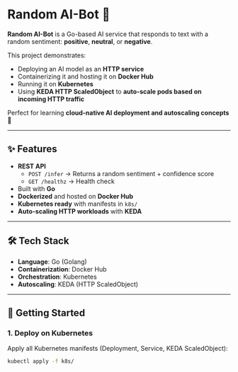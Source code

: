 # Random AI-Bot 🤖

**Random AI-Bot** is a Go-based AI service that responds to text with a random sentiment: **positive**, **neutral**, or **negative**.  

This project demonstrates:  
- Deploying an AI model as an **HTTP service**  
- Containerizing it and hosting it on **Docker Hub**  
- Running it on **Kubernetes**  
- Using **KEDA HTTP ScaledObject** to **auto-scale pods based on incoming HTTP traffic**  

Perfect for learning **cloud-native AI deployment and autoscaling concepts** 🚀  

---

## ✨ Features
- **REST API**
  - `POST /infer` → Returns a random sentiment + confidence score  
  - `GET /healthz` → Health check  
- Built with **Go**  
- **Dockerized** and hosted on **Docker Hub**  
- **Kubernetes ready** with manifests in `k8s/`  
- **Auto-scaling HTTP workloads** with **KEDA**  

---

## 🛠️ Tech Stack
- **Language**: Go (Golang)  
- **Containerization**: Docker Hub  
- **Orchestration**: Kubernetes  
- **Autoscaling**: KEDA (HTTP ScaledObject)  

---

## 🚀 Getting Started

### 1. Deploy on Kubernetes
Apply all Kubernetes manifests (Deployment, Service, KEDA ScaledObject):
```bash
kubectl apply -f k8s/
